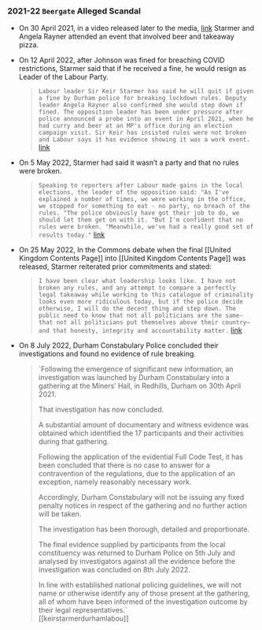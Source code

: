 ### 2021-22 `Beergate` Alleged Scandal
- On 30 April 2021, in a video released later to the media, [link](https://www.youtube.com/watch?v=U3q6QkXcLQY) Starmer and Angela Rayner attended an event that involved beer and takeaway pizza.
- On 12 April 2022, after Johnson was fined for breaching COVID restrictions, Starmer said that if he received a fine, he would resign as Leader of the Labour Party.
    
    > `Labour leader Sir Keir Starmer has said he will quit if given a fine by Durham police for breaking lockdown rules. Deputy leader Angela Rayner also confirmed she would step down if fined. The opposition leader has been under pressure after police announced a probe into an event in April 2021, when he had curry and beer at an MP's office during an election campaign visit. Sir Keir has insisted rules were not broken and Labour says it has evidence showing it was a work event.` [link](https://www.bbc.co.uk/news/uk-politics-61383091)
    
- On 5 May 2022, Starmer had said it wasn’t a party and that no rules were broken.
    
    > `Speaking to reporters after Labour made gains in the local elections, the leader of the opposition said: "As I've explained a number of times, we were working in the office, we stopped for something to eat - no party, no breach of the rules. "The police obviously have got their job to do, we should let them get on with it. "But I'm confident that no rules were broken. "Meanwhile, we've had a really good set of results today."` [link](https://news.sky.com/story/beergate-durham-police-to-investigate-sir-keir-starmer-over-allegations-he-broke-lockdown-rules-12606679)
    
- On 25 May 2022, In the Commons debate when the final [[United Kingdom Contents Page]] into [[United Kingdom Contents Page]] was released, Starmer reiterated prior commitments and stated:
    
    > `I have been clear what leadership looks like. I have not broken any rules, and any attempt to compare a perfectly legal takeaway while working to this catalogue of criminality looks even more ridiculous today, but if the police decide otherwise, I will do the decent thing and step down. The public need to know that not all politicians are the same—that not all politicians put themselves above their country—and that honesty, integrity and accountability matter.` [link](https://hansard.parliament.uk/Commons/2022-05-25/debates/E888D0F8-37F7-48A5-8598-4449887A0935/details\#contribution-DBDB2E78-1CE7-4D7A-8653-20D89D52B43C)
    
- On 8 July 2022, Durham Constabulary Police concluded their investigations and found no evidence of rule breaking.
    
    > `Following the emergence of significant new information, an investigation was launched by Durham Constabulary into a gathering at the Miners’ Hall, in Redhills, Durham on 30th April 2021.  
    >   
    > That investigation has now concluded.  
    >   
    > A substantial amount of documentary and witness evidence was obtained which identified the 17 participants and their activities during that gathering.  
    >   
    > Following the application of the evidential Full Code Test, it has been concluded that there is no case to answer for a contravention of the regulations, due to the application of an exception, namely reasonably necessary work.  
    >   
    > Accordingly, Durham Constabulary will not be issuing any fixed penalty notices in respect of the gathering and no further action will be taken.  
    >   
    > The investigation has been thorough, detailed and proportionate.  
    >   
    > The final evidence supplied by participants from the local constituency was returned to Durham Police on 5th July and analysed by investigators against all the evidence before the investigation was concluded on 8th July 2022.  
    >   
    > In line with established national policing guidelines, we will not name or otherwise identify any of those present at the gathering, all of whom have been informed of the investigation outcome by their legal representatives.`  
    > [[keirstarmerdurhamlabou]]
    